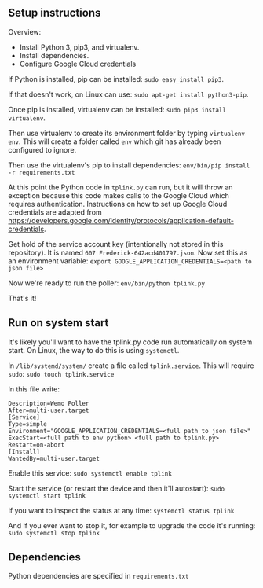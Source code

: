 ## Setup instructions
Overview:
 - Install Python 3, pip3, and virtualenv.
 - Install dependencies.
 - Configure Google Cloud credentials

If Python is installed, pip can be installed:
`sudo easy_install pip3`.

If that doesn't work, on Linux can use:
`sudo apt-get install python3-pip`.

Once pip is installed, virtualenv can be installed:
`sudo pip3 install virtualenv`. 

Then use virtualenv to create its environment folder by typing
`virtualenv env`. This will create a folder called `env` which
git has already been configured to ignore.

Then use the virtualenv's pip to install dependencies:
`env/bin/pip install -r requirements.txt`

At this point the Python code in `tplink.py` can run, but it will throw an
exception because this code makes calls to the Google Cloud which
requires authentication. Instructions on how to set up Google Cloud
credentials are adapted from
https://developers.google.com/identity/protocols/application-default-credentials.

Get hold of the service account key (intentionally not stored in this repository).
It is named `607 Frederick-642acd401797.json`. Now set this as an environment
variable:
`export GOOGLE_APPLICATION_CREDENTIALS=<path to json file>`

Now we're ready to run the poller:
`env/bin/python tplink.py`

That's it!

## Run on system start
It's likely you'll want to have the tplink.py code run automatically on system start.
On Linux, the way to do this is using `systemctl`.

In `/lib/systemd/system/` create a file called `tplink.service`. This will require
`sudo`:
`sudo touch tplink.service`

In this file write:
```[Unit]
Description=Wemo Poller
After=multi-user.target
[Service]
Type=simple
Environment="GOOGLE_APPLICATION_CREDENTIALS=<full path to json file>"
ExecStart=<full path to env python> <full path to tplink.py>
Restart=on-abort
[Install]
WantedBy=multi-user.target
```

Enable this service:
`sudo systemctl enable tplink`

Start the service (or restart the device and then it'll autostart):
`sudo systemctl start tplink`

If you want to inspect the status at any time:
`systemctl status tplink`

And if you ever want to stop it, for example to upgrade the code it's running:
`sudo systemctl stop tplink`

## Dependencies
Python dependencies are specified in `requirements.txt`
